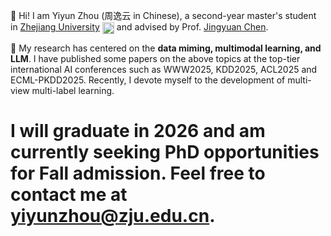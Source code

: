 👋 Hi! I am Yiyun Zhou (周逸云 in Chinese), a second-year master's student in [Zhejiang University](http://www.zju.edu.cn/) <a href="http://www.zju.edu.cn/" target="_blank"><img src='./images/zju.png' align="center" style='vertical-align: middle; width: 19px;'></a> and advised by Prof. [Jingyuan Chen](https://scholar.google.com/citations?user=o_G2qa0AAAAJ).


🔬 My research has centered on the **data miming, multimodal learning, and LLM**. I have published some papers <a class='all_citation_badges' href="" target="_blank"></a> on the above topics at the top-tier international AI conferences such as WWW2025, KDD2025, ACL2025 and ECML-PKDD2025. Recently, I devote myself to the development of multi-view multi-label	learning.
<!-- <a href="https://scholar.google.com/citations?user=mhpkWSYAAAAJ" target="_blank"><img src="https://img.shields.io/badge/dynamic/json?label=Paper%20Citations&query=total_citations&url=https%3A%2F%2Fcse.bth.se%2F~fer%2Fgooglescholar-api%2Fgooglescholar.php%3Fuser%3DmhpkWSYAAAAJ&logo=googlescholar&style=social" align="center" alt="Google Scholar"></a> -->

# **I will graduate in 2026 and am currently seeking PhD opportunities for Fall admission. Feel free to contact me at yiyunzhou@zju.edu.cn.**